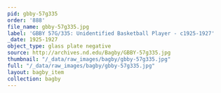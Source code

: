 ```yaml
---
pid: gbby-57g335
order: '888'
file_name: gbby-57g335.jpg
label: 'GBBY 57G/335: Unidentified Basketball Player - c1925-1927'
_date: 1925-1927
object_type: glass plate negative
source: http://archives.nd.edu/Bagby/GBBY-57g335.jpg
thumbnail: "/_data/raw_images/bagby/gbby-57g335.jpg"
full: "/_data/raw_images/bagby/gbby-57g335.jpg"
layout: bagby_item
collection: bagby
---
```


